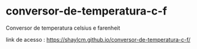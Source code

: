 # conversor-de-temperatura-c-f
Conversor de temperatura celsius e farenheit


link de acesso : https://shaylcm.github.io/conversor-de-temperatura-c-f/
